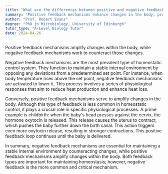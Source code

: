 ```yaml
---
title: "What are the differences between positive and negative feedback mechanisms in homeostasis?"
summary: "Positive feedback mechanisms enhance changes in the body, promoting further action, whereas negative feedback mechanisms work to stabilize and counteract changes, maintaining homeostasis."
author: "Prof. Robert Evans"
degree: "PhD in Microbiology, University of Edinburgh"
tutor_type: "A-Level Biology Tutor"
date: 2024-04-26
---
```


Positive feedback mechanisms amplify changes within the body, while negative feedback mechanisms work to counteract those changes.

Negative feedback mechanisms are the most prevalent type of homeostatic control system. They function to maintain a stable internal environment by opposing any deviations from a predetermined set point. For instance, when body temperature rises above the set point, negative feedback mechanisms are activated to lower it. This process involves a series of physiological responses that aim to reduce heat production and enhance heat loss.

Conversely, positive feedback mechanisms serve to amplify changes in the body. Although this type of feedback is less common in homeostatic control, it plays a crucial role in specific physiological processes. A prime example is childbirth: when the baby's head presses against the cervix, the hormone oxytocin is released. This release causes the uterus to contract, which pushes the baby further down the birth canal. This action triggers even more oxytocin release, resulting in stronger contractions. This positive feedback loop continues until the baby is delivered.

In summary, negative feedback mechanisms are essential for maintaining a stable internal environment by counteracting changes, while positive feedback mechanisms amplify changes within the body. Both feedback types are important for maintaining homeostasis; however, negative feedback is the more common and critical mechanism.
    